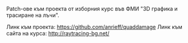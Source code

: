Patch-ове към проекта от изборния курс във ФМИ "3D графика и трасиране на лъчи".

Линк към проекта: https://github.com/anrieff/quaddamage
Линк към сайта на курса: http://raytracing-bg.net/